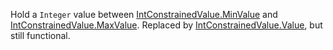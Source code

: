 Hold a `Integer` value between [IntConstrainedValue.MinValue](https://create.roblox.com/docs/reference/engine/classes/IntConstrainedValue#MinValue) and
[IntConstrainedValue.MaxValue](https://create.roblox.com/docs/reference/engine/classes/IntConstrainedValue#MaxValue). Replaced by [IntConstrainedValue.Value](https://create.roblox.com/docs/reference/engine/classes/IntConstrainedValue#Value),
but still functional.